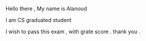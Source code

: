 Hello there , My name is Alanoud 

I am CS graduated student 

I  wish to pass this exam , with grate  score .
thank you . 
